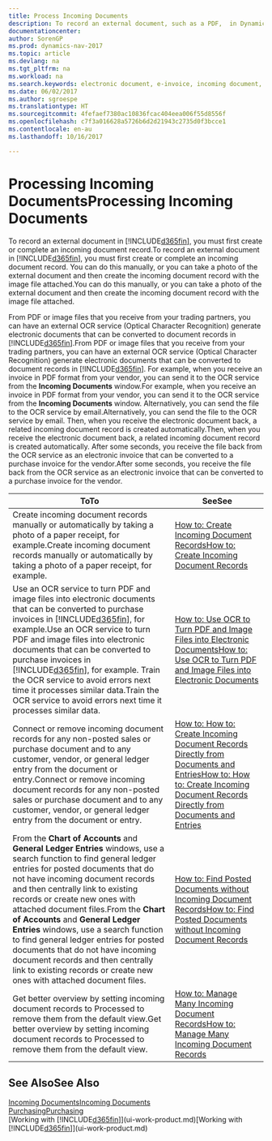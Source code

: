```yaml
---
title: Process Incoming Documents
description: To record an external document, such as a PDF,  in Dynamics NAV, you first create or complete an incoming document record.
documentationcenter: 
author: SorenGP
ms.prod: dynamics-nav-2017
ms.topic: article
ms.devlang: na
ms.tgt_pltfrm: na
ms.workload: na
ms.search.keywords: electronic document, e-invoice, incoming document, OCR, ecommerce, document exchange, import invoice
ms.date: 06/02/2017
ms.author: sgroespe
ms.translationtype: HT
ms.sourcegitcommit: 4fefaef7380ac10836fcac404eea006f55d8556f
ms.openlocfilehash: c7f3a016628a5726b6d2d21943c2735d0f3bcce1
ms.contentlocale: en-au
ms.lasthandoff: 10/16/2017

---
```

# <a name="processing-incoming-documents"></a><span data-ttu-id="40da1-103">Processing Incoming Documents</span><span class="sxs-lookup"><span data-stu-id="40da1-103">Processing Incoming Documents</span></span>
<span data-ttu-id="40da1-104">To record an external document in [!INCLUDE[d365fin](includes/d365fin_md.md)], you must first create or complete an incoming document record.</span><span class="sxs-lookup"><span data-stu-id="40da1-104">To record an external document in [!INCLUDE[d365fin](includes/d365fin_md.md)], you must first create or complete an incoming document record.</span></span> <span data-ttu-id="40da1-105">You can do this manually, or you can take a photo of the external document and then create the incoming document record with the image file attached.</span><span class="sxs-lookup"><span data-stu-id="40da1-105">You can do this manually, or you can take a photo of the external document and then create the incoming document record with the image file attached.</span></span>

<span data-ttu-id="40da1-106">From PDF or image files that you receive from your trading partners, you can have an external OCR service (Optical Character Recognition) generate electronic documents that can be converted to document records in [!INCLUDE[d365fin](includes/d365fin_md.md)].</span><span class="sxs-lookup"><span data-stu-id="40da1-106">From PDF or image files that you receive from your trading partners, you can have an external OCR service (Optical Character Recognition) generate electronic documents that can be converted to document records in [!INCLUDE[d365fin](includes/d365fin_md.md)].</span></span> <span data-ttu-id="40da1-107">For example, when you receive an invoice in PDF format from your vendor, you can send it to the OCR service from the **Incoming Documents** window.</span><span class="sxs-lookup"><span data-stu-id="40da1-107">For example, when you receive an invoice in PDF format from your vendor, you can send it to the OCR service from the **Incoming Documents** window.</span></span> <span data-ttu-id="40da1-108">Alternatively, you can send the file to the OCR service by email.</span><span class="sxs-lookup"><span data-stu-id="40da1-108">Alternatively, you can send the file to the OCR service by email.</span></span> <span data-ttu-id="40da1-109">Then, when you receive the electronic document back, a related incoming document record is created automatically.</span><span class="sxs-lookup"><span data-stu-id="40da1-109">Then, when you receive the electronic document back, a related incoming document record is created automatically.</span></span> <span data-ttu-id="40da1-110">After some seconds, you receive the file back from the OCR service as an electronic invoice that can be converted to a purchase invoice for the vendor.</span><span class="sxs-lookup"><span data-stu-id="40da1-110">After some seconds, you receive the file back from the OCR service as an electronic invoice that can be converted to a purchase invoice for the vendor.</span></span>

| <span data-ttu-id="40da1-111">To</span><span class="sxs-lookup"><span data-stu-id="40da1-111">To</span></span> | <span data-ttu-id="40da1-112">See</span><span class="sxs-lookup"><span data-stu-id="40da1-112">See</span></span> |
| --- | --- |
| <span data-ttu-id="40da1-113">Create incoming document records manually or automatically by taking a photo of a paper receipt, for example.</span><span class="sxs-lookup"><span data-stu-id="40da1-113">Create incoming document records manually or automatically by taking a photo of a paper receipt, for example.</span></span> |[<span data-ttu-id="40da1-114">How to: Create Incoming Document Records</span><span class="sxs-lookup"><span data-stu-id="40da1-114">How to: Create Incoming Document Records</span></span>](across-how-create-income-document-records.md) |
| <span data-ttu-id="40da1-115">Use an OCR service to turn PDF and image files into electronic documents that can be converted to purchase invoices in [!INCLUDE[d365fin](includes/d365fin_md.md)], for example.</span><span class="sxs-lookup"><span data-stu-id="40da1-115">Use an OCR service to turn PDF and image files into electronic documents that can be converted to purchase invoices in [!INCLUDE[d365fin](includes/d365fin_md.md)], for example.</span></span> <span data-ttu-id="40da1-116">Train the OCR service to avoid errors next time it processes similar data.</span><span class="sxs-lookup"><span data-stu-id="40da1-116">Train the OCR service to avoid errors next time it processes similar data.</span></span> |[<span data-ttu-id="40da1-117">How to: Use OCR to Turn PDF and Image Files into Electronic Documents</span><span class="sxs-lookup"><span data-stu-id="40da1-117">How to: Use OCR to Turn PDF and Image Files into Electronic Documents</span></span>](across-how-use-ocr-pdf-images-files.md) |
| <span data-ttu-id="40da1-118">Connect or remove incoming document records for any non-posted sales or purchase document and to any customer, vendor, or general ledger entry from the document or entry.</span><span class="sxs-lookup"><span data-stu-id="40da1-118">Connect or remove incoming document records for any non-posted sales or purchase document and to any customer, vendor, or general ledger entry from the document or entry.</span></span> |[<span data-ttu-id="40da1-119">How to: How to: Create Incoming Document Records Directly from Documents and Entries</span><span class="sxs-lookup"><span data-stu-id="40da1-119">How to: How to: Create Incoming Document Records Directly from Documents and Entries</span></span>](across-how-connect-disconnect-income-document-records.md) |
| <span data-ttu-id="40da1-120">From the **Chart of Accounts** and **General Ledger Entries** windows, use a search function to find general ledger entries for posted documents that do not have incoming document records and then centrally link to existing records or create new ones with attached document files.</span><span class="sxs-lookup"><span data-stu-id="40da1-120">From the **Chart of Accounts** and **General Ledger Entries** windows, use a search function to find general ledger entries for posted documents that do not have incoming document records and then centrally link to existing records or create new ones with attached document files.</span></span> |[<span data-ttu-id="40da1-121">How to: Find Posted Documents without Incoming Document Records</span><span class="sxs-lookup"><span data-stu-id="40da1-121">How to: Find Posted Documents without Incoming Document Records</span></span>](across-how-find-posted-documents-without-income-document-records.md) |
| <span data-ttu-id="40da1-122">Get better overview by setting incoming document records to Processed to remove them from the default view.</span><span class="sxs-lookup"><span data-stu-id="40da1-122">Get better overview by setting incoming document records to Processed to remove them from the default view.</span></span> |[<span data-ttu-id="40da1-123">How to: Manage Many Incoming Document Records</span><span class="sxs-lookup"><span data-stu-id="40da1-123">How to: Manage Many Incoming Document Records</span></span>](across-how-manage-many-income-document-records.md) |

## <a name="see-also"></a><span data-ttu-id="40da1-124">See Also</span><span class="sxs-lookup"><span data-stu-id="40da1-124">See Also</span></span>
[<span data-ttu-id="40da1-125">Incoming Documents</span><span class="sxs-lookup"><span data-stu-id="40da1-125">Incoming Documents</span></span>](across-income-documents.md)  
[<span data-ttu-id="40da1-126">Purchasing</span><span class="sxs-lookup"><span data-stu-id="40da1-126">Purchasing</span></span>](purchasing-manage-purchasing.md)  
<span data-ttu-id="40da1-127">[Working with [!INCLUDE[d365fin](includes/d365fin_md.md)]](ui-work-product.md)</span><span class="sxs-lookup"><span data-stu-id="40da1-127">[Working with [!INCLUDE[d365fin](includes/d365fin_md.md)]](ui-work-product.md)</span></span>

